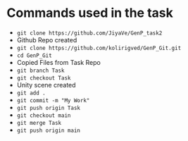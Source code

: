 # Commands used in the task

- `git clone https://github.com/JiyaVe/GenP_task2`<br>
- Github Repo created<br>
- `git clone https://github.com/kolirigved/GenP_Git.git`<br>
- `cd GenP_Git`<br>
- Copied Files from Task Repo<br>
- `git branch Task`<br>
- `git checkout Task`<br>
- Unity scene created<br>
- `git add .`<br>
- `git commit -m "My Work"`<br>
- `git push origin Task`<br>
- `git checkout main`<br>
- `git merge Task`<br>
- `git push origin main`<br>
